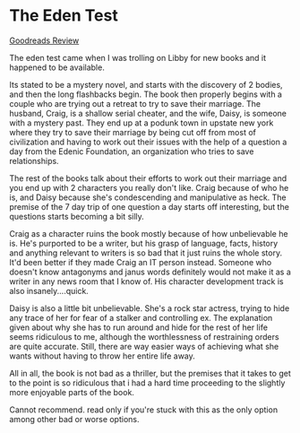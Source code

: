 # The Eden Test
[Goodreads Review](https://www.goodreads.com/review/show/6300574663)

The eden test came when I was trolling on Libby for new books and it happened to be available.

Its stated to be a mystery novel, and starts with the discovery of 2 bodies, and then the long flashbacks begin. The book then properly begins with a couple who are trying out a retreat to try to save their marriage. The husband, Craig, is a shallow serial cheater, and the wife, Daisy, is someone with a mystery past. They end up at a podunk town in upstate new york where they try to save their marriage by being cut off from most of civilization and having to work out their issues with the help of a question a day from the Edenic Foundation, an organization who tries to save relationships.

The rest of the books talk about their efforts to work out their marriage and you end up with 2 characters you really don't like. Craig because of who he is, and Daisy because she's condescending and manipulative as heck. The premise of the 7 day trip of one question a day starts off interesting, but the questions starts becoming a bit silly.

Craig as a character ruins the book mostly because of how unbelievable he is. He's purported to be a writer, but his grasp of language, facts, history and anything relevant to writers is so bad that it just ruins the whole story. It'd been better if they made Craig an IT person instead. Someone who doesn't know antagonyms and janus words definitely would not make it as a writer in any news room that I know of. His character development track is also insanely....quick.

Daisy is also a little bit unbelievable. She's a rock star actress, trying to hide any trace of her for fear of a stalker and controlling ex. The explanation given about why she has to run around and hide for the rest of her life seems ridiculous to me, although the worthlessness of restraining orders are quite accurate. Still, there are way easier ways of achieving what she wants without having to throw her entire life away.

All in all, the book is not bad as a thriller, but the premises that it takes to get to the point is so ridiculous that i had a hard time proceeding to the slightly more enjoyable parts of the book.

Cannot recommend. read only if you're stuck with this as the only option among other bad or worse options.